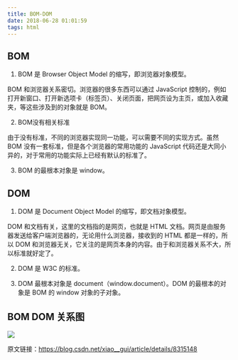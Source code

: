 ```yaml
---
title: BOM-DOM
date: 2018-06-28 01:01:59
tags: html
---
```


## BOM

1. BOM 是 Browser Object Model 的缩写，即浏览器对象模型。

BOM 和浏览器关系密切。浏览器的很多东西可以通过 JavaScript 控制的，例如打开新窗口、打开新选项卡（标签页）、关闭页面，把网页设为主页，或加入收藏夹，等这些涉及到的对象就是 BOM。

2. BOM没有相关标准

由于没有标准，不同的浏览器实现同一功能，可以需要不同的实现方式。虽然 BOM 没有一套标准，但是各个浏览器的常用功能的 JavaScript 代码还是大同小异的，对于常用的功能实际上已经有默认的标准了。

3. BOM 的最根本对象是 window。

## DOM

1. DOM 是 Document Object Model 的缩写，即文档对象模型。

DOM 和文档有关，这里的文档指的是网页，也就是 HTML 文档。网页是由服务器发送给客户端浏览器的，无论用什么浏览器，接收到的 HTML 都是一样的，所以 DOM 和浏览器无关，它关注的是网页本身的内容。由于和浏览器关系不大，所以标准就好定了。

2. DOM 是 W3C 的标准。

3. DOM 最根本对象是 document（window.document）。DOM 的最根本的对象是 BOM 的 window 对象的子对象。

## BOM DOM 关系图

![](/images/bom-dom.jpg)


原文链接：https://blog.csdn.net/xiao__gui/article/details/8315148